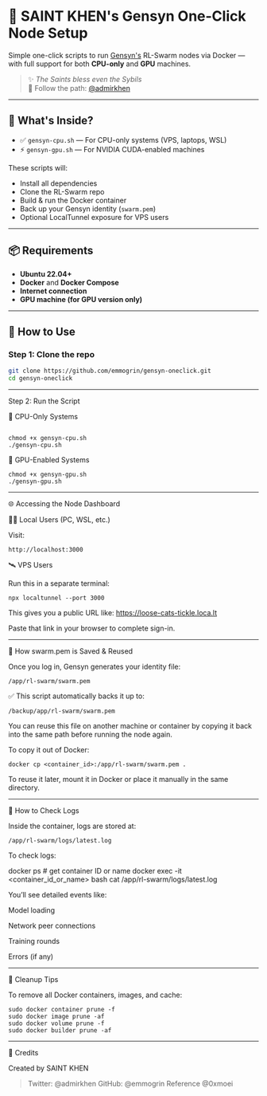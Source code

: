 # 🧠 SAINT KHEN's Gensyn One-Click Node Setup

Simple one-click scripts to run [Gensyn's](https://gensyn.ai) RL-Swarm nodes via Docker — with full support for both **CPU-only** and **GPU** machines.

> ✨ *The Saints bless even the Sybils*  
> 🔱 Follow the path: [@admirkhen](https://twitter.com/admirkhen)

---

## 🚀 What's Inside?

- ✅ `gensyn-cpu.sh` — For CPU-only systems (VPS, laptops, WSL)
- ⚡ `gensyn-gpu.sh` — For NVIDIA CUDA-enabled machines

These scripts will:
- Install all dependencies
- Clone the RL-Swarm repo
- Build & run the Docker container
- Back up your Gensyn identity (`swarm.pem`)
- Optional LocalTunnel exposure for VPS users

---

## 📦 Requirements

- **Ubuntu 22.04+**
- **Docker** and **Docker Compose**
- **Internet connection**
- **GPU machine (for GPU version only)**

---

## 🔧 How to Use

### Step 1: Clone the repo

```bash
git clone https://github.com/emmogrin/gensyn-oneclick.git
cd gensyn-oneclick
```
---

Step 2: Run the Script

🧠 CPU-Only Systems
```

chmod +x gensyn-cpu.sh
./gensyn-cpu.sh
```

🚀 GPU-Enabled Systems
```
chmod +x gensyn-gpu.sh
./gensyn-gpu.sh
```

---

🌐 Accessing the Node Dashboard

👨‍💻 Local Users (PC, WSL, etc.)

Visit:
```
http://localhost:3000
```
🛰️ VPS Users

Run this in a separate terminal:
```
npx localtunnel --port 3000
```
This gives you a public URL like:
https://loose-cats-tickle.loca.lt

Paste that link in your browser to complete sign-in.


---

🔐 How swarm.pem is Saved & Reused

Once you log in, Gensyn generates your identity file:
```
/app/rl-swarm/swarm.pem
```

✅ This script automatically backs it up to:
```
/backup/app/rl-swarm/swarm.pem
```
You can reuse this file on another machine or container by copying it back into the same path before running the node again.

To copy it out of Docker:
```
docker cp <container_id>:/app/rl-swarm/swarm.pem .
```
To reuse it later, mount it in Docker or place it manually in the same directory.


---

📄 How to Check Logs

Inside the container, logs are stored at:
```
/app/rl-swarm/logs/latest.log
```
To check logs:

docker ps            # get container ID or name
docker exec -it <container_id_or_name> bash
cat /app/rl-swarm/logs/latest.log

You’ll see detailed events like:

Model loading

Network peer connections

Training rounds

Errors (if any)



---

🧼 Cleanup Tips

To remove all Docker containers, images, and cache:
```
sudo docker container prune -f
sudo docker image prune -af
sudo docker volume prune -f
sudo docker builder prune -af
```

---

🙏 Credits

Created by SAINT KHEN

> Twitter: @admirkhen
GitHub: @emmogrin
Reference @0xmoei
